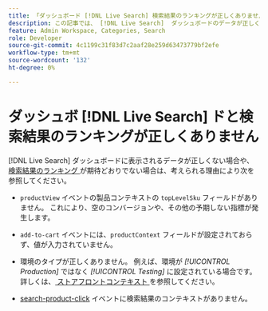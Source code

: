 ```yaml
---
title: 「ダッシュボード [!DNL Live Search] 検索結果のランキングが正しくありません」
description: この記事では、 [!DNL Live Search]  ダッシュボードのデータが正しくない場合や、検索結果のランキングが期待どおりでない場合のトラブルシューティング情報を提供します。
feature: Admin Workspace, Categories, Search
role: Developer
source-git-commit: 4c1199c31f83d7c2aaf28e259d63473779bf2efe
workflow-type: tm+mt
source-wordcount: '132'
ht-degree: 0%

---
```


# ダッシュボ [!DNL Live Search] ドと検索結果のランキングが正しくありません

[!DNL Live Search] ダッシュボードに表示されるデータが正しくない場合や、[ 検索結果のランキング ](https://experienceleague.adobe.com/ja/docs/commerce-merchant-services/live-search/live-search-admin/category-merch#ranking-strategies) が期待どおりでない場合は、考えられる理由により次を参照してください。

* `productView` イベントの製品コンテキストの `topLevelSku` フィールドがありません。 これにより、空のコンバージョンや、その他の予期しない指標が発生します。

* `add-to-cart` イベントには、`productContext` フィールドが設定されておらず、値が入力されていません。

* 環境のタイプが正しくありません。 例えば、環境が *[!UICONTROL Production]* ではなく *[!UICONTROL Testing]* に設定されている場合です。 詳しくは、[ ストアフロントコンテキスト ](https://github.com/adobe/commerce-events/blob/main/examples/events/example-contexts/mock-storefront-context.md) を参照してください。

* [search-product-click](https://github.com/adobe/commerce-events/blob/main/examples/events/search-product-click.md) イベントに検索結果のコンテキストがありません。
